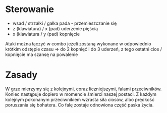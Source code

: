 # Sterowanie
- wsad / strzałki / gałka pada - przemieszczanie się
- z (klawiatura) / x (pad) uderzenie pięścią
- x (klawiatura / y (pad) kopnięcie

Ataki można łączyć w combo jeżeli zostaną wykonane w odpowiednio krótkim odstępie czasu => do 2 kopnięć i do 3 uderzeń, z tego ostatni cios / kopnięcie ma szansę na powalenie

# Zasady
W grze mierzymy się z kolejnymi, coraz liczniejszymi, falami przeciwników. Koniec następuje dopiero w momencie śmierci naszej postaci. Z każdym kolejnym pokonanym przeciwnikiem wzrasta siła ciosów, albo prędkość poruszania się bohatera. Co falę zostaje odnowiona część paska życia.
